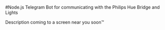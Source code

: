 #Node.js Telegram Bot for communicating with the Philips Hue Bridge and Lights

Description coming to a screen near you soon™
